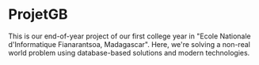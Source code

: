 # ProjetGB
This is our end-of-year project of our first college year in "Ecole Nationale d'Informatique Fianarantsoa, Madagascar". Here, we're solving a non-real world problem using database-based solutions and modern technologies.
